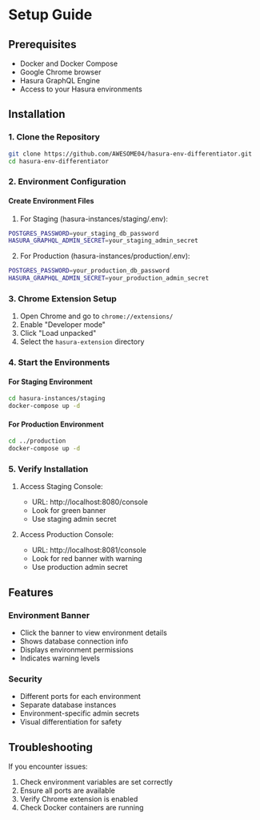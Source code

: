 # Setup Guide

## Prerequisites
- Docker and Docker Compose
- Google Chrome browser
- Hasura GraphQL Engine
- Access to your Hasura environments

## Installation

### 1. Clone the Repository
```bash
git clone https://github.com/AWESOME04/hasura-env-differentiator.git
cd hasura-env-differentiator
```

### 2. Environment Configuration

#### Create Environment Files

1. For Staging (hasura-instances/staging/.env):
```bash
POSTGRES_PASSWORD=your_staging_db_password
HASURA_GRAPHQL_ADMIN_SECRET=your_staging_admin_secret
```

2. For Production (hasura-instances/production/.env):
```bash
POSTGRES_PASSWORD=your_production_db_password
HASURA_GRAPHQL_ADMIN_SECRET=your_production_admin_secret
```

### 3. Chrome Extension Setup

1. Open Chrome and go to `chrome://extensions/`
2. Enable "Developer mode"
3. Click "Load unpacked"
4. Select the `hasura-extension` directory

### 4. Start the Environments

#### For Staging Environment
```bash
cd hasura-instances/staging
docker-compose up -d
```

#### For Production Environment
```bash
cd ../production
docker-compose up -d
```

### 5. Verify Installation

1. Access Staging Console:
   - URL: http://localhost:8080/console
   - Look for green banner
   - Use staging admin secret

2. Access Production Console:
   - URL: http://localhost:8081/console
   - Look for red banner with warning
   - Use production admin secret

## Features

### Environment Banner
- Click the banner to view environment details
- Shows database connection info
- Displays environment permissions
- Indicates warning levels

### Security
- Different ports for each environment
- Separate database instances
- Environment-specific admin secrets
- Visual differentiation for safety

## Troubleshooting

If you encounter issues:
1. Check environment variables are set correctly
2. Ensure all ports are available
3. Verify Chrome extension is enabled
4. Check Docker containers are running